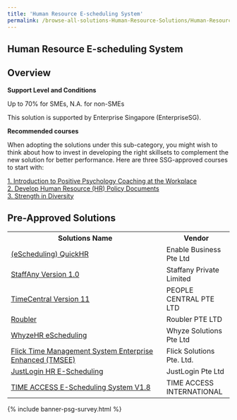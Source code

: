 ```yaml
---
title: 'Human Resource E-scheduling System'
permalink: /browse-all-solutions-Human-Resource-Solutions/Human-Resource-E-scheduling-System
---
```


## Human Resource E-scheduling System
## Overview

**Support Level and Conditions**

Up to 70% for SMEs, N.A. for non-SMEs

This solution is supported by Enterprise Singapore (EnterpriseSG).

**Recommended courses**

When adopting the solutions under this sub-category, you might wish to think about how to invest in developing the right skillsets to complement the new solution for better performance. Here are three SSG-approved courses to start with:

<a href='https://sfec.enterprisejobskills.gov.sg/Course_Internet/CourseDetail/?CoursesReferenceNumber=TGS-2021007503'  target='_blank' rel='noopener'>1. Introduction to Positive Psychology Coaching at the Workplace</a><br>
<a href='https://sfec.enterprisejobskills.gov.sg/Course_Internet/CourseDetail/?CoursesReferenceNumber=TGS-2019503403'  target='_blank' rel='noopener'>2. Develop Human Resource (HR) Policy Documents</a><br>
<a href='https://sfec.enterprisejobskills.gov.sg/Course_Internet/CourseDetail/?CoursesReferenceNumber=TGS-2019504246'  target='_blank' rel='noopener'>3. Strength in Diversity</a><br>

## Pre-Approved Solutions

<table>
<tr>
<th style='width: auto;'><b>Solutions Name</b></th>
<th style='width: 30%;'><b>Vendor</b></th>
</tr>
<tr>
<td><a href='/productivity-solutions-grant/solutionrepo/solution1171' target='_blank'>(eScheduling) QuickHR</a><br></td>
<td>Enable Business Pte Ltd</td>
</tr>
<tr>
<td><a href='/productivity-solutions-grant/solutionrepo/solution1405' target='_blank'>StaffAny Version 1.0</a><br></td>
<td>Staffany Private Limited</td>
</tr>
<tr>
<td><a href='/productivity-solutions-grant/solutionrepo/solution1661' target='_blank'>TimeCentral Version 11</a><br></td>
<td>PEOPLE CENTRAL PTE LTD</td>
</tr>
<tr>
<td><a href='/productivity-solutions-grant/solutionrepo/solution2009' target='_blank'>Roubler</a><br></td>
<td>Roubler PTE LTD </td>
</tr>
<tr>
<td><a href='/productivity-solutions-grant/solutionrepo/solution2373' target='_blank'>WhyzeHR eScheduling</a><br></td>
<td>Whyze Solutions Pte Ltd</td>
</tr>
<tr>
<td><a href='/productivity-solutions-grant/solutionrepo/solution2414' target='_blank'>Flick Time Management System Enterprise Enhanced (TMSEE)</a><br></td>
<td>Flick Solutions Pte. Ltd.</td>
</tr>
<tr>
<td><a href='/productivity-solutions-grant/solutionrepo/solution2678' target='_blank'>JustLogin HR E-Scheduling</a><br></td>
<td>JustLogin Pte Ltd</td>
</tr>
<tr>
<td><a href='/productivity-solutions-grant/solutionrepo/solution3072' target='_blank'>TIME ACCESS E-Scheduling System V1.8</a><br></td>
<td>TIME ACCESS INTERNATIONAL</td>
</tr>
</table>

{% include banner-psg-survey.html %}
